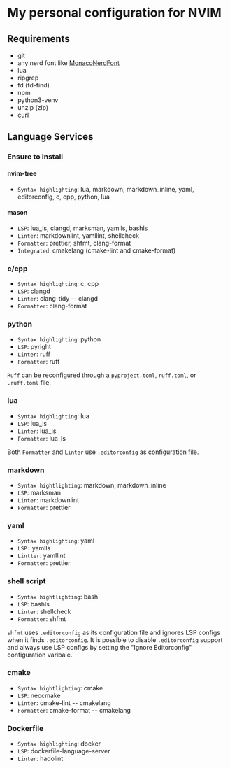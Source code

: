 # My personal configuration for NVIM

## Requirements

- git
- any nerd font like
  [MonacoNerdFont](https://github.com/thep0y/monaco-nerd-font)
- lua
- ripgrep
- fd (fd-find)
- npm
- python3-venv
- unzip (zip)
- curl

## Language Services

### Ensure to install

#### nvim-tree

- `Syntax highlighting`: lua, markdown, markdown_inline, yaml, editorconfig, c,
  cpp, python, lua

#### mason

- `LSP`: lua_ls, clangd, marksman, yamlls, bashls
- `Linter`: markdownlint, yamllint, shellcheck
- `Formatter`: prettier, shfmt, clang-format
- `Integrated`: cmakelang (cmake-lint and cmake-format)

### c/cpp

- `Syntax highlighting`: c, cpp
- `LSP`: clangd
- `Linter`: clang-tidy -- clangd
- `Formatter`: clang-format

### python

- `Syntax highlighting`: python
- `LSP`: pyright
- `Linter`: ruff
- `Formatter`: ruff

`Ruff` can be reconfigured through a `pyproject.toml`, `ruff.toml`, or
`.ruff.toml` file.

### lua

- `Syntax highlighting`: lua
- `LSP`: lua_ls
- `Linter`: lua_ls
- `Formatter`: lua_ls

Both `Formatter` and `Linter` use `.editorconfig` as configuration file.

### markdown

- `Syntax hightlighting`: markdown, markdown_inline
- `LSP`: marksman
- `Linter`: markdownlint
- `Formatter`: prettier

### yaml

- `Syntax highlighting`: yaml
- `LSP:` yamlls
- `Lintter`: yamllint
- `Formatter`: prettier

### shell script

- `Syntax hightlighting`: bash
- `LSP`: bashls
- `Linter`: shellcheck
- `Formatter`: shfmt

`shfmt` uses `.editorconfig` as its configuration file and ignores LSP configs
when it finds `.editorconfig`. It is possible to disable `.editorconfig` support
and always use LSP configs by setting the "Ignore Editorconfig" configuration
varibale.

### cmake

- `Syntax hightlighting`: cmake
- `LSP`: neocmake
- `Linter`: cmake-lint -- cmakelang
- `Formatter`: cmake-format -- cmakelang

### Dockerfile

- `Syntax highlighting`: docker
- `LSP`: dockerfile-language-server
- `Linter`: hadolint
